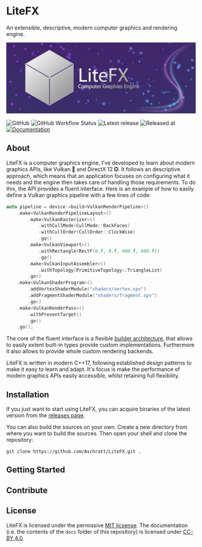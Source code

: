# LiteFX

An extensible, descriptive, modern computer graphics and rendering engine.

<p align="center">
  <img src="/docs/img/banner_m.jpg">
</p>

![GitHub](https://img.shields.io/github/license/aschratt/litefx.svg) ![GitHub Workflow Status](https://img.shields.io/github/workflow/status/aschratt/litefx/release?label=Build) ![Latest release](https://img.shields.io/github/release/aschratt/litefx.svg) ![Released at](https://img.shields.io/github/release-date/aschratt/litefx.svg) [![Documentation](https://img.shields.io/badge/docs-gh--pages-70dcf4.svg)](https://litefx.github.io/docs/#/)

## About

LiteFX is a computer graphics engine, I've developed to learn about modern graphics APIs, like Vulkan 🌋 and DirectX 12 ❎. It follows an descriptive approach, which means that an application focuses on configuring what it needs and the engine then takes care of handling those requirements. To do this, the API provides a fluent interface. Here is an example of how to easily define a Vulkan graphics pipeline with a few lines of code:

```cxx
auto pipeline = device->build<VulkanRenderPipeline>()
    .make<VulkanRenderPipelineLayout>()
        .make<VulkanRasterizer>()
            .withCullMode(CullMode::BackFaces)
            .withCullOrder(CullOrder::ClockWise)
            .go()
        .make<VulkanViewport>()
            .withRectangle(RectF(0.f, 0.f, 800.f, 600.f))
            .go()
        .make<VulkanInputAssembler>()
            .withTopology(PrimitiveTopology::TriangleList)
        .go()
    .make<VulkanShaderProgram>()
        .addVertexShaderModule("shaders/vertex.spv")
        .addFragmentShaderModule("shaders/fragment.spv")
        .go()
    .make<VulkanRenderPass>()
        .withPresentTarget()
        .go()
    .go();
```

The core of the fluent interface is a flexible [builder architecture](https://github.com/Aschratt/LiteFX/wiki/builder-guide), that allows to easily extent built-in types provide custom implementations. Furthermore it also allows to provide whole custom rendering backends.

LiteFX is written in modern C++17, following established design patterns to make it easy to learn and adapt. It's focus is make the performance of modern graphics APIs easily accessible, whilst retaining full flexibility.

## Installation

If you just want to start using LiteFX, you can acquire binaries of the latest version from the [releases page](./releases/).

You can also build the sources on your own. Create a new directory from where you want to build the sources. Then open your shell and clone the repository:

    git clone https://github.com/Aschratt/LiteFX.git .

<!-- TODO: CMake & Build -->

## Getting Started

<!-- TODO: Samples and Wiki tutorials -->

## Contribute

<!-- TODO: bug reports, suggestions, pull requests -->

## License

LiteFX is licensed under the permissive [MIT licsense](./LICENSE). The documentation (i.e. the contents of the `docs` folder of this repository) is licensed under [CC-BY 4.0](https://creativecommons.org/licenses/by/4.0/).
